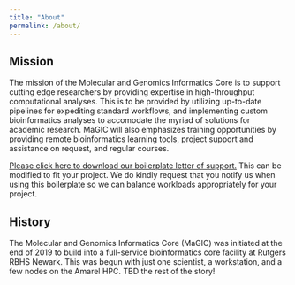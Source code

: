 ```yaml
---
title: "About"
permalink: /about/
---
```


## Mission
The mission of the Molecular and Genomics Informatics Core is to support cutting edge researchers by providing expertise in high-throughput computational analyses. This is to be provided by utilizing up-to-date pipelines for expediting standard workflows, and implementing custom bioinformatics analyses to accomodate the myriad of solutions for academic research. MaGIC will also emphasizes training opportunities by providing remote bioinformatics learning tools, project support and assistance on request, and regular courses. 

[Please click here to download our boilerplate letter of support.](/MaGIC/assets/downloads/boilerplate_letter_of_support.docx)
This can be modified to fit your project. We do kindly request that you notify us when using this boilerplate so we can balance workloads appropriately for your project. 

## History
The Molecular and Genomics Informatics Core (MaGIC) was initiated at the end of 2019 to build into a full-service bioinformatics core facility at Rutgers RBHS Newark. This was begun with just one scientist, a workstation, and a few nodes on the Amarel HPC. TBD the rest of the story!